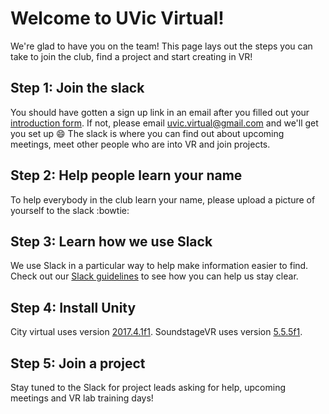 # Welcome to UVic Virtual!
We're glad to have you on the team! This page lays out the steps you can take to join the club, find a project and start creating in VR!

## Step 1: Join the slack
You should have gotten a sign up link in an email after you filled out your [introduction form](https://uvicvirtual.ca/#join-us). If not, please email [uvic.virtual@gmail.com](mailto:uvic.virtual@gmail.com) and we'll get you set up :smile: The slack is where you can find out about upcoming meetings, meet other people who are into VR and join projects.

## Step 2: Help people learn your name
To help everybody in the club learn your name, please upload a picture of yourself to the slack :bowtie:

## Step 3: Learn how we use Slack
We use Slack in a particular way to help make information easier to find. Check out our [Slack guidelines](slack.md) to see how you can help us stay clear.

## Step 4: Install Unity
City virtual uses version [2017.4.1f1](https://unity3d.com/unity/qa/lts-releases?version=2017.4). SoundstageVR uses version [5.5.5f1](https://unity3d.com/get-unity/download/archive).

## Step 5: Join a project
Stay tuned to the Slack for project leads asking for help, upcoming meetings and VR lab training days!
